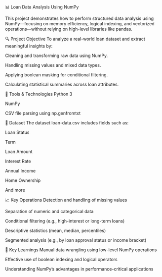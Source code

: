 📊 Loan Data Analysis Using NumPy

This project demonstrates how to perform structured data analysis using NumPy—focusing on memory efficiency, logical indexing, and vectorized operations—without relying on high-level libraries like pandas.

🔍 Project Objective
To analyze a real-world loan dataset and extract meaningful insights by:

Cleaning and transforming raw data using NumPy.

Handling missing values and mixed data types.

Applying boolean masking for conditional filtering.

Calculating statistical summaries across loan attributes.

🧰 Tools & Technologies
Python 3

NumPy

CSV file parsing using np.genfromtxt

📁 Dataset
The dataset loan-data.csv includes fields such as:

Loan Status

Term

Loan Amount

Interest Rate

Annual Income

Home Ownership

And more

📈 Key Operations
Detection and handling of missing values

Separation of numeric and categorical data

Conditional filtering (e.g., high-interest or long-term loans)

Descriptive statistics (mean, median, percentiles)

Segmented analysis (e.g., by loan approval status or income bracket)

🧠 Key Learnings
Manual data wrangling using low-level NumPy operations

Effective use of boolean indexing and logical operators

Understanding NumPy’s advantages in performance-critical applications

